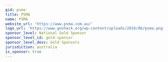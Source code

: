```yaml
---
gid: psma
title: PSMA
name: PSMA
website_url: 'https://www.psma.com.au/'
logo_url: 'https://www.govhack.org/wp-content/uploads/2016/06/psma.png'
sponsor_level: National Gold Sponsor
sponsor_level_id: gold-sponsor
sponsor_level_desc: Gold Sponsors
jurisdiction: australia
is_sponsor: true
---
```

